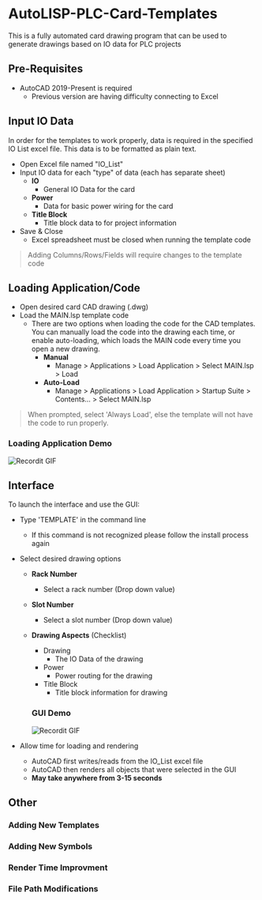 # AutoLISP-PLC-Card-Templates
This is a fully automated card drawing program that can be used to generate drawings based on IO data for PLC projects

## Pre-Requisites
- AutoCAD 2019-Present is required
  - Previous version are having difficulty connecting to Excel

## Input IO Data
In order for the templates to work properly, data is required in the specified IO List excel file. This data is to be formatted as plain text. 

- Open Excel file named "IO_List"
- Input IO data for each "type" of data (each has separate sheet)
  - **IO**
    - General IO Data for the card
  - **Power**
    - Data for basic power wiring for the card
  - **Title Block**
    - Title block data to for project information
- Save & Close 
  - Excel spreadsheet must be closed when running the template code

> Adding Columns/Rows/Fields will require changes to the template code

## Loading Application/Code
- Open desired card CAD drawing (.dwg)
- Load the MAIN.lsp template code
  - There are two options when loading the code for the CAD templates. You can manually load the code into the drawing each time, or enable auto-loading, which loads the MAIN code every time you open a new drawing.
    - **Manual**
      - Manage > Applications > Load Application > Select MAIN.lsp > Load
    - **Auto-Load**
      - Manage > Applications > Load Application > Startup Suite > Contents... > Select MAIN.lsp

> When prompted, select 'Always Load', else the template will not have the code to run properly.
  ### Loading Application Demo
  ![Recordit GIF](http://g.recordit.co/DmTh3sYKDx.gif)

## Interface

To launch the interface and use the GUI:

- Type 'TEMPLATE' in the command line
  - If this command is not recognized please follow the install process again
- Select desired drawing options
  - **Rack Number**
    - Select a rack number (Drop down value)
  - **Slot Number**
    - Select a slot number (Drop down value)
  - **Drawing Aspects** (Checklist)
    - Drawing
      - The IO Data of the drawing
    - Power
      - Power routing for the drawing
    - Title Block
      - Title block information for drawing
      
    ### GUI Demo
    ![Recordit GIF](http://g.recordit.co/EV9Tei3mdG.gif)

- Allow time for loading and rendering
  - AutoCAD first writes/reads from the IO_List excel file
  - AutoCAD then renders all objects that were selected in the GUI
  - **May take anywhere from 3-15 seconds**
  
  
## Other

### Adding New Templates

### Adding New Symbols

### Render Time Improvment

### File Path Modifications

